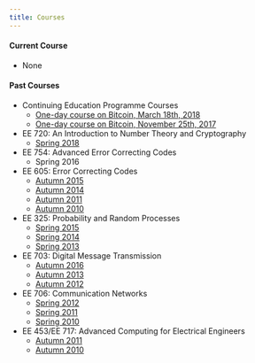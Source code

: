 ```yaml
---
title: Courses
---
```


#### Current Course

  - None

#### Past Courses

  - Continuing Education Programme Courses
    + [One-day course on Bitcoin, March 18th, 2018](https://portal.iitb.ac.in/ceqipapp/courseDetails.jsp?c_id=481)
    + [One-day course on Bitcoin, November 25th, 2017](./courses/cep/cep-bitcoin-251117.html)
  - EE 720: An Introduction to Number Theory and Cryptography
    + [Spring 2018](./courses/EE720/Spring2018.html)
  - EE 754: Advanced Error Correcting Codes
    + Spring 2016
  - EE 605: Error Correcting Codes
    + [Autumn 2015](./courses/EE605/Autumn2015.html)
    + [Autumn 2014](./courses/EE605/Autumn2014.html)
    + [Autumn 2011](./courses/EE605/Autumn2011.html)
    + [Autumn 2010](./courses/EE605/Autumn2010.html)
  - EE 325: Probability and Random Processes
    + [Spring 2015](./courses/EE325/Spring2015.html)
    + [Spring 2014](./courses/EE325/Spring2014.html)
    + [Spring 2013](./courses/EE325/Spring2013.html)
  - EE 703: Digital Message Transmission
    + [Autumn 2016](./courses/EE703/Autumn2016.html)
    + [Autumn 2013](./courses/EE703/Autumn2013.html)
    + [Autumn 2012](./courses/EE703/Autumn2012.html)
  - EE 706: Communication Networks
    + [Spring 2012](./courses/EE706/Spring2012.html)
    + [Spring 2011](./courses/EE706/Spring2011.html)
    + [Spring 2010](./courses/EE706/Spring2010.html)
  - EE 453/EE 717: Advanced Computing for Electrical Engineers
    + [Autumn 2011](./courses/EE453717/Autumn2011.html)
    + [Autumn 2010](./courses/EE453717/Autumn2010.html)
